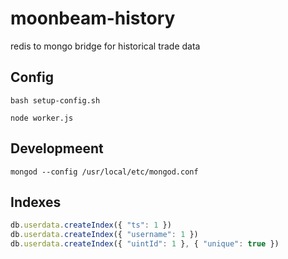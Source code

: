 # moonbeam-history

redis to mongo bridge for historical trade data

## Config

```
bash setup-config.sh
```


```
node worker.js
```


## Developmeent

```
mongod --config /usr/local/etc/mongod.conf
```

## Indexes

```js
db.userdata.createIndex({ "ts": 1 })
db.userdata.createIndex({ "username": 1 })
db.userdata.createIndex({ "uintId": 1 }, { "unique": true })
```
